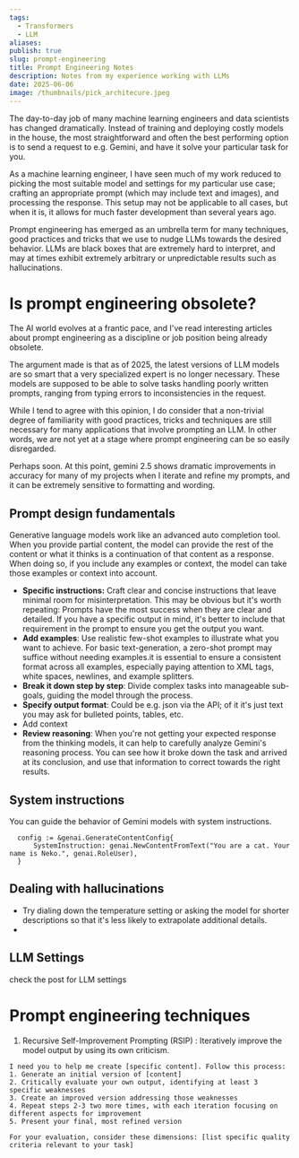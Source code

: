 ```yaml
---
tags:
  - Transformers
  - LLM
aliases: 
publish: true
slug: prompt-engineering
title: Prompt Engineering Notes
description: Notes from my experience working with LLMs
date: 2025-06-06
image: /thumbnails/pick_architecure.jpeg
---
```

The day-to-day job of many machine learning engineers and data scientists has changed dramatically. Instead of training and deploying costly models in the house, the most straightforward and often the best performing option is to send a request to e.g. Gemini, and have it solve your particular task for you.

As a machine learning engineer, I have seen much of my work reduced to picking the most suitable model and settings for my particular use case; crafting an appropriate prompt (which may include text and images), and processing the response. This setup may not be applicable to all cases, but when it is, it allows for much faster development than several years ago.

Prompt engineering has emerged as an umbrella term for many techniques, good practices and tricks that we use to nudge LLMs towards the desired behavior. LLMs are black boxes that are extremely hard to interpret, and may at times exhibit extremely arbitrary or unpredictable results such as hallucinations. 

# Is prompt engineering obsolete?

The AI world evolves at a frantic pace, and I've read interesting articles about prompt engineering as a discipline or job position being already obsolete.

The argument made is that as of 2025, the latest versions of LLM models are so smart that a very specialized expert is no longer necessary. These models are supposed to be able to solve tasks handling poorly written prompts, ranging from typing errors to inconsistencies in the request.

While I tend to agree with this opinion, I do consider that a non-trivial degree of familiarity with good practices, tricks and techniques are still necessary for many applications that involve prompting an LLM. In other words, we are not yet at a stage where prompt engineering can be so easily disregarded. 

Perhaps soon. At this point, gemini 2.5 shows dramatic improvements in accuracy for many of my projects when I iterate and refine my prompts, and it can be extremely sensitive to formatting and wording.
## Prompt design fundamentals

Generative language models work like an advanced auto completion tool. When you provide partial content, the model can provide the rest of the content or what it thinks is a continuation of that content as a response. When doing so, if you include any examples or context, the model can take those examples or context into account.


- **Specific instructions:** Craft clear and concise instructions that leave minimal room for misinterpretation. This may be obvious but it's worth repeating: Prompts have the most success when they are clear and detailed. If you have a specific output in mind, it's better to include that requirement in the prompt to ensure you get the output you want.
- **Add examples**: Use realistic few-shot examples to illustrate what you want to achieve. For basic text-generation, a zero-shot prompt may suffice without needing examples.it is essential to ensure a consistent format across all examples, especially paying attention to XML tags, white spaces, newlines, and example splitters.
- **Break it down step by step**: Divide complex tasks into manageable sub-goals, guiding the model through the process.
- **Specify output format**: Could be e.g. json via the API; of it it's just text you may ask for bulleted points, tables, etc.
- Add context
- **Review reasoning**: When you're not getting your expected response from the thinking models, it can help to carefully analyze Gemini's reasoning process. You can see how it broke down the task and arrived at its conclusion, and use that information to correct towards the right results.

## System instructions
You can guide the behavior of Gemini models with system instructions.
```
  config := &genai.GenerateContentConfig{
      SystemInstruction: genai.NewContentFromText("You are a cat. Your name is Neko.", genai.RoleUser),
  }
```

## Dealing with hallucinations

* Try dialing down the temperature setting or asking the model for shorter descriptions so that it's less likely to extrapolate additional details.
*
## LLM Settings

check the post for LLM settings
# Prompt engineering techniques
1. Recursive Self-Improvement Prompting (RSIP) : Iteratively improve the model output by using its own criticism.

```
I need you to help me create [specific content]. Follow this process:
1. Generate an initial version of [content]
2. Critically evaluate your own output, identifying at least 3 specific weaknesses
3. Create an improved version addressing those weaknesses
4. Repeat steps 2-3 two more times, with each iteration focusing on different aspects for improvement
5. Present your final, most refined version
    
For your evaluation, consider these dimensions: [list specific quality criteria relevant to your task]
```